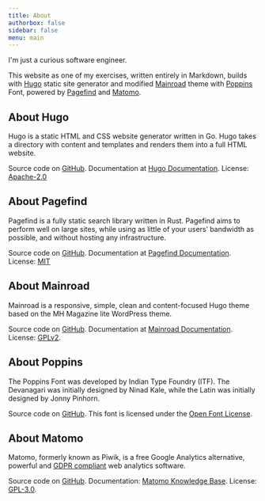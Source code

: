 ```yaml
---
title: About
authorbox: false
sidebar: false
menu: main
---
```


I'm just a curious software engineer.

This website as one of my exercises, written entirely in Markdown, builds with [Hugo](https://gohugo.io/) static site generator and modified [Mainroad](https://github.com/vimux/mainroad) theme with [Poppins](https://fonts.google.com/specimen/Poppins) Font, powered by [Pagefind](https://pagefind.app) and [Matomo](https://matomo.org).

## About Hugo

Hugo is a static HTML and CSS website generator written in Go.  Hugo takes a directory with content and templates and renders them into a full HTML website.

Source code on [GitHub](https://github.com/gohugoio/hugo). Documentation at [Hugo Documentation](https://gohugo.io/getting-started/). License: [Apache-2.0](https://github.com/gohugoio/hugo#Apache-2.0-1-ov-file)

## About Pagefind

Pagefind is a fully static search library written in Rust. Pagefind aims to perform well on large sites, while using as little of your users’ bandwidth as possible, and without hosting any infrastructure.

Source code on [GitHub](https://github.com/cloudcannon/pagefind). Documentation at [Pagefind Documentation](https://pagefind.app/docs/). License: [MIT](https://github.com/cloudcannon/pagefind#MIT-1-ov-file)


## About Mainroad

Mainroad is a responsive, simple, clean and content-focused Hugo theme based on the MH Magazine lite WordPress theme.

Source code on [GitHub](https://github.com/vimux/mainroad). Documentation at [Mainroad Documentation](https://mainroad-demo.netlify.app/docs/). License: [GPLv2](https://github.com/vimux/mainroad/blob/master/LICENSE.md).

## About Poppins

The Poppins Font was developed by Indian Type Foundry (ITF). The Devanagari was initially designed by Ninad Kale, while the Latin was initially designed by Jonny Pinhorn.

Source code on [GitHub](https://github.com/itfoundry/poppins). This font is licensed under the [Open Font License](https://scripts.sil.org/cms/scripts/page.php?site_id=nrsi&id=OFL).

## About Matomo

Matomo, formerly known as Piwik, is a free Google Analytics alternative, powerful and [GDPR compliant](https://matomo.org/gdpr-analytics/) web analytics software.

Source code on [GitHub](https://github.com/matomo-org/matomo). Documentation: [Matomo Knowledge Base](https://matomo.org/guides/). License: [GPL-3.0](https://github.com/matomo-org/matomo#GPL-3.0-1-ov-file).

